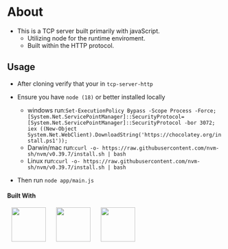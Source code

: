 # About

- This is a TCP server built primarily with javaScript.
  - Utilizing node for the runtime enviroment.
  - Built within the HTTP protocol.

## Usage

- After cloning verify that your in `tcp-server-http`
- Ensure you have `node (18)` or better installed locally

  - windows run:`Set-ExecutionPolicy Bypass -Scope Process -Force;[System.Net.ServicePointManager]::SecurityProtocol= [System.Net.ServicePointManager]::SecurityProtocol -bor 3072;
iex ((New-Object System.Net.WebClient).DownloadString('https://chocolatey.org/install.ps1'));`
  - Darwin/mac run:`curl -o- https://raw.githubusercontent.com/nvm-sh/nvm/v0.39.7/install.sh | bash`
  - Linux run:`curl -o- https://raw.githubusercontent.com/nvm-sh/nvm/v0.39.7/install.sh | bash`

- Then run `node app/main.js`

#### Built With

<p> 
<img src="https://cdn.jsdelivr.net/gh/devicons/devicon@latest/icons/bash/bash-original.svg" height="80" width="80" hspace="10px" />
<img src="https://cdn.jsdelivr.net/gh/devicons/devicon@latest/icons/nodejs/nodejs-original-wordmark.svg" height="80" width="80" hspace="10px" />
<img src="https://cdn.jsdelivr.net/gh/devicons/devicon@latest/icons/javascript/javascript-plain.svg" height="80" width="80" hspace="10px" />
</p>
